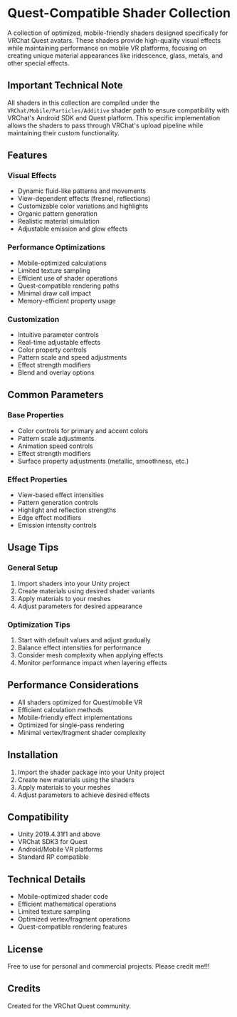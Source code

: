# Quest-Compatible Shader Collection

A collection of optimized, mobile-friendly shaders designed specifically for VRChat Quest avatars. These shaders provide high-quality visual effects while maintaining performance on mobile VR platforms, focusing on creating unique material appearances like iridescence, glass, metals, and other special effects.

## Important Technical Note

All shaders in this collection are compiled under the `VRChat/Mobile/Particles/Additive` shader path to ensure compatibility with VRChat's Android SDK and Quest platform. This specific implementation allows the shaders to pass through VRChat's upload pipeline while maintaining their custom functionality.

## Features

### Visual Effects
- Dynamic fluid-like patterns and movements
- View-dependent effects (fresnel, reflections)
- Customizable color variations and highlights
- Organic pattern generation
- Realistic material simulation
- Adjustable emission and glow effects

### Performance Optimizations
- Mobile-optimized calculations
- Limited texture sampling
- Efficient use of shader operations
- Quest-compatible rendering paths
- Minimal draw call impact
- Memory-efficient property usage

### Customization
- Intuitive parameter controls
- Real-time adjustable effects
- Color property controls
- Pattern scale and speed adjustments
- Effect strength modifiers
- Blend and overlay options

## Common Parameters

### Base Properties
- Color controls for primary and accent colors
- Pattern scale adjustments
- Animation speed controls
- Effect strength modifiers
- Surface property adjustments (metallic, smoothness, etc.)

### Effect Properties
- View-based effect intensities
- Pattern generation controls
- Highlight and reflection strengths
- Edge effect modifiers
- Emission intensity controls

## Usage Tips

### General Setup
1. Import shaders into your Unity project
2. Create materials using desired shader variants
3. Apply materials to your meshes
4. Adjust parameters for desired appearance

### Optimization Tips
1. Start with default values and adjust gradually
2. Balance effect intensities for performance
3. Consider mesh complexity when applying effects
4. Monitor performance impact when layering effects

## Performance Considerations
- All shaders optimized for Quest/mobile VR
- Efficient calculation methods
- Mobile-friendly effect implementations
- Optimized for single-pass rendering
- Minimal vertex/fragment shader complexity

## Installation
1. Import the shader package into your Unity project
2. Create new materials using the shaders
3. Apply materials to your meshes
4. Adjust parameters to achieve desired effects

## Compatibility
- Unity 2019.4.31f1 and above
- VRChat SDK3 for Quest
- Android/Mobile VR platforms
- Standard RP compatible

## Technical Details
- Mobile-optimized shader code
- Efficient mathematical operations
- Limited texture sampling
- Optimized vertex/fragment operations
- Quest-compatible rendering features

## License
Free to use for personal and commercial projects. Please credit me!!!

## Credits
Created for the VRChat Quest community.
